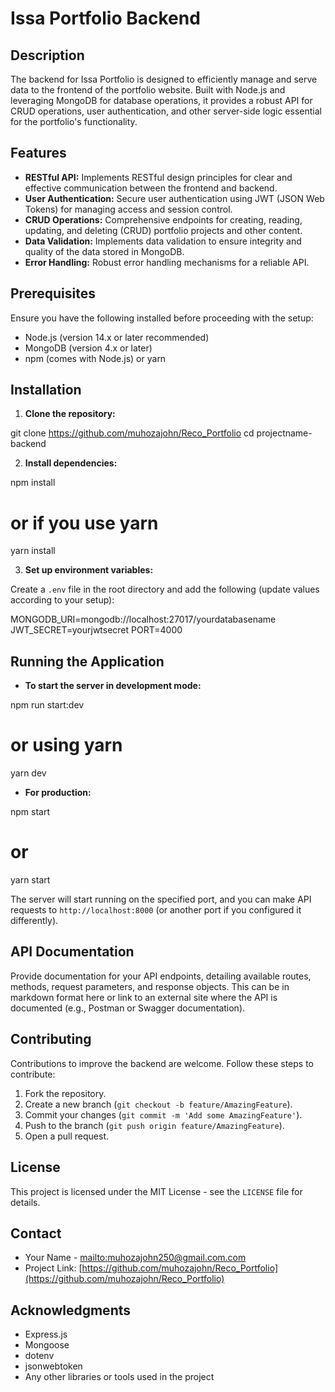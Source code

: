# Issa Portfolio Backend

## Description

The backend for Issa Portfolio is designed to efficiently manage and serve data to the frontend of the portfolio website. Built with Node.js and leveraging MongoDB for database operations, it provides a robust API for CRUD operations, user authentication, and other server-side logic essential for the portfolio's functionality.

## Features

- **RESTful API:** Implements RESTful design principles for clear and effective communication between the frontend and backend.
- **User Authentication:** Secure user authentication using JWT (JSON Web Tokens) for managing access and session control.
- **CRUD Operations:** Comprehensive endpoints for creating, reading, updating, and deleting (CRUD) portfolio projects and other content.
- **Data Validation:** Implements data validation to ensure integrity and quality of the data stored in MongoDB.
- **Error Handling:** Robust error handling mechanisms for a reliable API.

## Prerequisites

Ensure you have the following installed before proceeding with the setup:
- Node.js (version 14.x or later recommended)
- MongoDB (version 4.x or later)
- npm (comes with Node.js) or yarn

## Installation

1. **Clone the repository:**

git clone https://github.com/muhozajohn/Reco_Portfolio
cd projectname-backend

2. **Install dependencies:**

npm install
# or if you use yarn
yarn install

3. **Set up environment variables:**

Create a `.env` file in the root directory and add the following (update values according to your setup):

MONGODB_URI=mongodb://localhost:27017/yourdatabasename
JWT_SECRET=yourjwtsecret
PORT=4000

## Running the Application

- **To start the server in development mode:**

npm run start:dev
# or using yarn
yarn dev

- **For production:**

npm start
# or
yarn start

The server will start running on the specified port, and you can make API requests to `http://localhost:8000` (or another port if you configured it differently).

## API Documentation

Provide documentation for your API endpoints, detailing available routes, methods, request parameters, and response objects. This can be in markdown format here or link to an external site where the API is documented (e.g., Postman or Swagger documentation).

## Contributing

Contributions to improve the backend are welcome. Follow these steps to contribute:

1. Fork the repository.
2. Create a new branch (`git checkout -b feature/AmazingFeature`).
3. Commit your changes (`git commit -m 'Add some AmazingFeature'`).
4. Push to the branch (`git push origin feature/AmazingFeature`).
5. Open a pull request.

## License

This project is licensed under the MIT License - see the `LICENSE` file for details.

## Contact

- Your Name - [mailto:muhozajohn250@gmail.com.com](mailto:muhozajohn250@gmail.com.com)
- Project Link: [https://github.com/muhozajohn/Reco_Portfolio](https://github.com/muhozajohn/Reco_Portfolio)

## Acknowledgments

- Express.js
- Mongoose
- dotenv
- jsonwebtoken
- Any other libraries or tools used in the project
